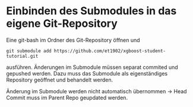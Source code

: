 # Einbinden des Submodules in das eigene Git-Repository

Eine git-bash im Ordner des Git-Repository öffnen und

```         
git submodule add https://github.com/et1902/xgboost-student-tutorial.git
```

ausführen. Änderungen im Submodule müssen separat commited und gepushed werden. Dazu muss das Submodule als eigenständiges Repository geöffnet und behandelt werden.

Änderung im Submodule werden nicht automatisch übernommen -\> Head Commit muss im Parent Repo geupdated werden.
